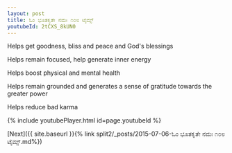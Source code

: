 ```yaml
---
layout: post
title: ಓಂ ಭೂತಕೃತೇ ನಮಃ ೧೦೮ ಟೈಮ್ಸ್
youtubeId: 2tCXS_8kUN0
---
```

 
 
Helps get goodness, bliss and peace and God's blessings
 
Helps remain focused, help generate inner energy 
 
Helps boost physical and mental health 
 
Helps remain grounded and generates a sense of gratitude towards the greater power 
 
Helps reduce bad karma
 
 
 
 


{% include youtubePlayer.html id=page.youtubeId %}
 
[Next]({{ site.baseurl }}{% link  split2/_posts/2015-07-06-ಓಂ ಭೂತಕೃತೇ ನಮಃ ೧೦೮ ಟೈಮ್ಸ್.md%})
 
